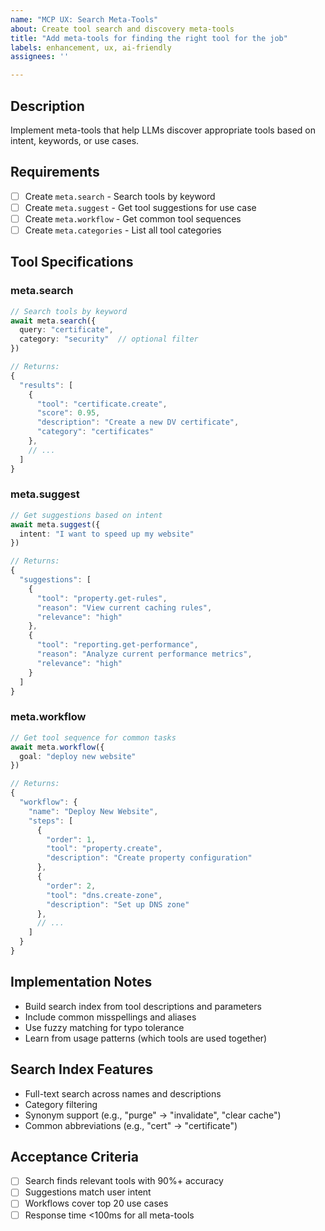 ```yaml
---
name: "MCP UX: Search Meta-Tools"
about: Create tool search and discovery meta-tools
title: "Add meta-tools for finding the right tool for the job"
labels: enhancement, ux, ai-friendly
assignees: ''

---
```


## Description
Implement meta-tools that help LLMs discover appropriate tools based on intent, keywords, or use cases.

## Requirements
- [ ] Create `meta.search` - Search tools by keyword
- [ ] Create `meta.suggest` - Get tool suggestions for use case
- [ ] Create `meta.workflow` - Get common tool sequences
- [ ] Create `meta.categories` - List all tool categories

## Tool Specifications

### meta.search
```typescript
// Search tools by keyword
await meta.search({ 
  query: "certificate",
  category: "security"  // optional filter
})

// Returns:
{
  "results": [
    {
      "tool": "certificate.create",
      "score": 0.95,
      "description": "Create a new DV certificate",
      "category": "certificates"
    },
    // ...
  ]
}
```

### meta.suggest
```typescript
// Get suggestions based on intent
await meta.suggest({ 
  intent: "I want to speed up my website"
})

// Returns:
{
  "suggestions": [
    {
      "tool": "property.get-rules",
      "reason": "View current caching rules",
      "relevance": "high"
    },
    {
      "tool": "reporting.get-performance",
      "reason": "Analyze current performance metrics",
      "relevance": "high"
    }
  ]
}
```

### meta.workflow
```typescript
// Get tool sequence for common tasks
await meta.workflow({ 
  goal: "deploy new website"
})

// Returns:
{
  "workflow": {
    "name": "Deploy New Website",
    "steps": [
      {
        "order": 1,
        "tool": "property.create",
        "description": "Create property configuration"
      },
      {
        "order": 2,
        "tool": "dns.create-zone",
        "description": "Set up DNS zone"
      },
      // ...
    ]
  }
}
```

## Implementation Notes
- Build search index from tool descriptions and parameters
- Include common misspellings and aliases
- Use fuzzy matching for typo tolerance
- Learn from usage patterns (which tools are used together)

## Search Index Features
- Full-text search across names and descriptions
- Category filtering
- Synonym support (e.g., "purge" → "invalidate", "clear cache")
- Common abbreviations (e.g., "cert" → "certificate")

## Acceptance Criteria
- [ ] Search finds relevant tools with 90%+ accuracy
- [ ] Suggestions match user intent
- [ ] Workflows cover top 20 use cases
- [ ] Response time <100ms for all meta-tools